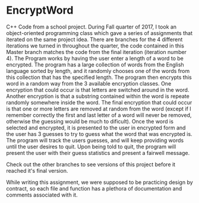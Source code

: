 # EncryptWord
C++ Code from a school project. During Fall quarter of 2017, I took an object-oriented programming class which gave a series of assignments that iterated on the same project idea. There are branches for the 4 different iterations we turned in throughout the quarter, the code contained in this Master branch matches the code from the final iteration (iteration number 4). 
The Program works by having the user enter a length of a word to be encrypted. The program has a large collection of words from the English language sorted by length, and it randomly chooses one of the words from this collection that has the specified length. The program then encrypts this word in a random way from the 3 available encryption classes. One encryption that could occur is that letters are switched around in the word. Another encryption is that a substring contained within the word is repeate randomly somewhere inside the word. The final encryption that could occur is that one or more letters are removed at random from the word (except if I remember correctly the first and last letter of a word will never be removed, otherwise the guessing would be much to dificult). Once the word is selected and encrypted, it is presented to the user in encrypted form and the user has 3 guesses to try to guess what the word that was encrypted is. The program will track the users guesses, and will keep providing words until the user desires to quit. Upon being told to quit, the program will present the user with their guess statistics and present a fairwell message. 

Check out the other branches to see versions of this project before it reached it's final version. 

While writing this assignment, we were supposed to be practicing design by contract, so each file and function has a plethora of documentation and comments associated with it.
